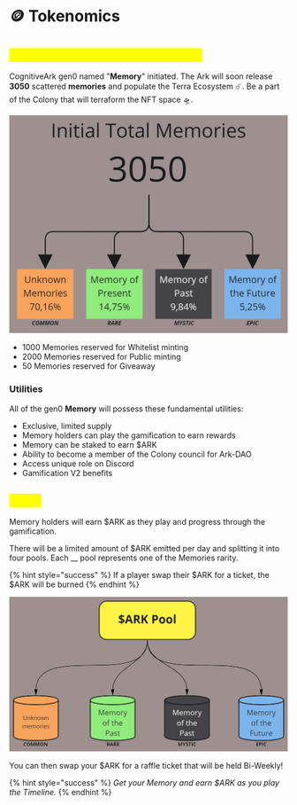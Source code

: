 # 🪙 Tokenomics

## <mark style="color:yellow;">Cognitive Ark Gen0 (The Genesis)</mark>

CognitiveArk gen0 named "**Memory**" initiated. The Ark will soon release **3050** scattered **memories** and populate the Terra Ecosystem ☄️. Be a part of the Colony that will terraform the NFT space 🛸.

![](<../.gitbook/assets/Finance - Tokenomicsv2.jpg>)

* 1000 Memories reserved for Whitelist minting
* 2000 Memories reserved for Public minting
* 50 Memories reserved for Giveaway

### Utilities

All of the gen0 **Memory** will possess these fundamental utilities:

* Exclusive, limited supply
* Memory holders can play the gamification to earn rewards
* Memory can be staked to earn $ARK
* Ability to become a member of the Colony council for Ark-DAO
* Access unique role on Discord
* Gamification V2 benefits

## <mark style="color:yellow;">$ARK</mark>

Memory holders will earn $ARK as they play and progress through the gamification.

There will be a limited amount of $ARK emitted per day and splitting it into four pools. Each __ pool represents one of the Memories rarity.

{% hint style="success" %}
If a player swap their $ARK for a ticket, the $ARK will be burned
{% endhint %}

![Memory Staker will share the pools with other stakers based on the rarity.](<../.gitbook/assets/Finance - ARK Pool.jpg>)

You can then swap your $ARK for a raffle ticket that will be held Bi-Weekly!

{% hint style="success" %}
_Get your Memory and earn $ARK as you play the Timeline._
{% endhint %}
